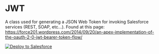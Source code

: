 # JWT

A class used for generating a JSON Web Token for invoking Salesforce services (REST, SOAP, etc...). Found at this page: https://force201.wordpress.com/2014/09/20/an-apex-implementation-of-the-oauth-2-0-jwt-bearer-token-flow/

<a href="https://githubsfdeploy.herokuapp.com">
  <img alt="Deploy to Salesforce"
       src="https://raw.githubusercontent.com/afawcett/githubsfdeploy/master/deploy.png">
</a>
